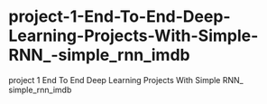 # project-1-End-To-End-Deep-Learning-Projects-With-Simple-RNN_-simple_rnn_imdb
project 1 End To End Deep Learning Projects With Simple RNN_ simple_rnn_imdb
